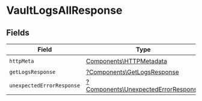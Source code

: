 # VaultLogsAllResponse


## Fields

| Field                                                                                     | Type                                                                                      | Required                                                                                  | Description                                                                               |
| ----------------------------------------------------------------------------------------- | ----------------------------------------------------------------------------------------- | ----------------------------------------------------------------------------------------- | ----------------------------------------------------------------------------------------- |
| `httpMeta`                                                                                | [Components\HTTPMetadata](../../Models/Components/HTTPMetadata.md)                        | :heavy_check_mark:                                                                        | N/A                                                                                       |
| `getLogsResponse`                                                                         | [?Components\GetLogsResponse](../../Models/Components/GetLogsResponse.md)                 | :heavy_minus_sign:                                                                        | Logs                                                                                      |
| `unexpectedErrorResponse`                                                                 | [?Components\UnexpectedErrorResponse](../../Models/Components/UnexpectedErrorResponse.md) | :heavy_minus_sign:                                                                        | Unexpected error                                                                          |